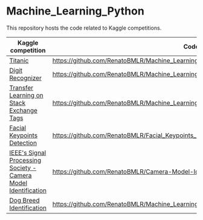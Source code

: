 # Machine_Learning_Python

This repository hosts the code related to Kaggle competitions.

| Kaggle competition | Code |
| --- | --- |
| [Titanic](https://www.kaggle.com/c/titanic) | https://github.com/RenatoBMLR/Machine_Learning_Python/tree/master/Titanic | [titanic](titanic) |
| [Digit Recognizer](https://www.kaggle.com/c/digit-recognizer) | https://github.com/RenatoBMLR/Machine_Learning_Python/tree/master/digit_recognition |
| [Transfer Learning on Stack Exchange Tags](https://www.kaggle.com/c/transfer-learning-on-stack-exchange-tags) | https://github.com/RenatoBMLR/Machine_Learning_Python/tree/master/predict_tags |
| [Facial Keypoints Detection](https://www.kaggle.com/c/facial-keypoints-detection) | https://github.com/RenatoBMLR/Facial_Keypoints_Detection |
| [IEEE's Signal Processing Society - Camera Model Identification](https://www.kaggle.com/c/sp-society-camera-model-identification) | https://github.com/RenatoBMLR/Camera-Model-Identification|
| [Dog Breed Identification](https://www.kaggle.com/c/dog-breed-identification) | https://github.com/RenatoBMLR/Machine_Learning_Python/tree/master/Dog_Breed_Identification |
